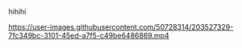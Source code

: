hihihi

https://user-images.githubusercontent.com/50728314/203527329-7fc349bc-3101-45ed-a7f5-c49be6486869.mp4

